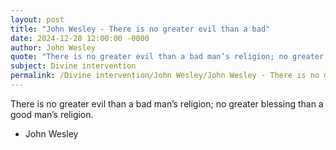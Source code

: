 ```yaml
---
layout: post
title: "John Wesley - There is no greater evil than a bad"
date: 2024-12-28 12:00:00 -0000
author: John Wesley
quote: "There is no greater evil than a bad man’s religion; no greater blessing than a good man’s religion."
subject: Divine intervention
permalink: /Divine intervention/John Wesley/John Wesley - There is no greater evil than a bad
---
```


There is no greater evil than a bad man’s religion; no greater blessing than a good man’s religion.

- John Wesley
